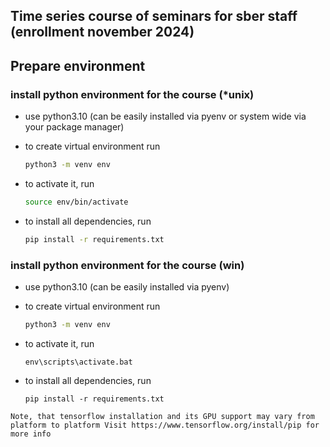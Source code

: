 ## Time series course of seminars for sber staff (enrollment november 2024)

## Prepare environment

### install python environment for the course (*unix)
* use python3.10 (can be easily installed via pyenv or system wide via your package
    manager)
* to create virtual environment run 

    ```bash
    python3 -m venv env
    ```
* to activate it, run

    ```bash
    source env/bin/activate
    ```
* to install all dependencies, run 

    ```bash
    pip install -r requirements.txt
    ```

### install python environment for the course (win)
* use python3.10 (can be easily installed via pyenv)
* to create virtual environment run

    ```bash
    python3 -m venv env
    ```
* to activate it, run

   ```
   env\scripts\activate.bat
   ```

* to install all dependencies, run

   ```
   pip install -r requirements.txt
   ```


`
Note, that tensorflow installation and its GPU support may vary from platform to platform
Visit https://www.tensorflow.org/install/pip for more info
`
